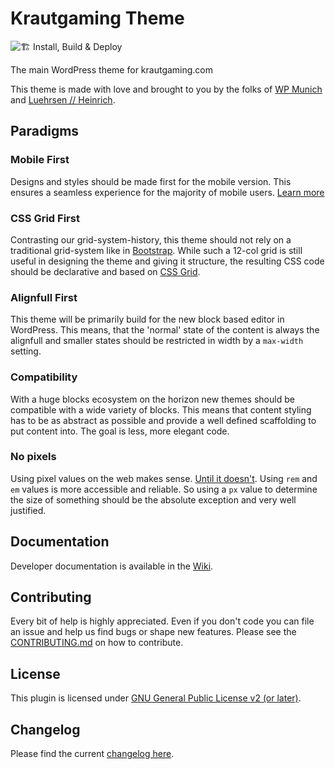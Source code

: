 # Krautgaming Theme

![🏗 Install, Build & Deploy](https://github.com/luehrsenheinrich/krautgaming-theme/workflows/%F0%9F%8F%97%20Install,%20Build%20&%20Deploy/badge.svg)

The main WordPress theme for krautgaming.com

This theme is made with love and brought to you by the folks of [WP Munich](http://www.wp-munich.de) and [Luehrsen // Heinrich](http://www.luehrsen-heinrich.de).

## Paradigms

### Mobile First
Designs and styles should be made first for the mobile version. This ensures a seamless experience for the majority of mobile users. [Learn more](https://en.ryte.com/wiki/Mobile_First)

### CSS Grid First
Contrasting our grid-system-history, this theme should not rely on a traditional grid-system like in [Bootstrap](https://getbootstrap.com/docs/4.0/layout/grid/). While such a 12-col grid is still useful in designing the theme and giving it structure, the resulting CSS code should be declarative and based on [CSS Grid](https://css-tricks.com/snippets/css/complete-guide-grid/).

### Alignfull First
This theme will be primarily build for the new block based editor in WordPress. This means, that the 'normal' state of the content is always the alignfull and smaller states should be restricted in width by a `max-width` setting.

### Compatibility
With a huge blocks ecosystem on the horizon new themes should be compatible with a wide variety of blocks. This means that content styling has to be as abstract as possible and provide a well defined scaffolding to put content into. The goal is less, more elegant code.

### No pixels
Using pixel values on the web makes sense. [Until it doesn't](https://engageinteractive.co.uk/blog/em-vs-rem-vs-px). Using `rem` and `em` values is more accessible and reliable. So using a `px` value to determine the size of something should be the absolute exception and very well justified.

## Documentation

Developer documentation is available in the [Wiki](./../../wiki).

## Contributing

Every bit of help is highly appreciated. Even if you don't code you can file an issue and help us find bugs or shape new features. Please see the [CONTRIBUTING.md](./CONTRIBUTING.md) on how to contribute.

## License

This plugin is licensed under [GNU General Public License v2 (or later)](./LICENSE.md).

## Changelog

Please find the current [changelog here](./../../releases).

